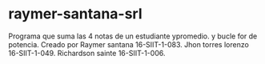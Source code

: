 # raymer-santana-srl
Programa que suma las 4 notas de un estudiante ypromedio. y bucle for de potencia. Creado por Raymer santana 16-SIIT-1-083.  Jhon torres lorenzo 16-SIIT-1-049. Richardson sainte 16-SIIT-1-006.
